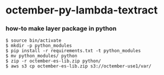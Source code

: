 # octember-py-lambda-textract


### how-to make layer package in python 

```
$ source bin/activate
$ mkdir -p python_modules
$ pip install -r requirements.txt -t python_modules
$ mv python_modules/ python
$ zip -r octember-es-lib.zip python/
$ aws s3 cp octember-es-lib.zip s3://octember-use1/var/
```

